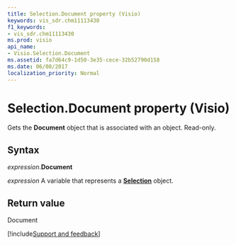 ```yaml
---
title: Selection.Document property (Visio)
keywords: vis_sdr.chm11113430
f1_keywords:
- vis_sdr.chm11113430
ms.prod: visio
api_name:
- Visio.Selection.Document
ms.assetid: fa7d64c9-1d50-3e35-cece-32b52790d158
ms.date: 06/08/2017
localization_priority: Normal
---
```



# Selection.Document property (Visio)

Gets the  **Document** object that is associated with an object. Read-only.


## Syntax

_expression_.**Document**

_expression_ A variable that represents a **[Selection](Visio.Selection.md)** object.


## Return value

Document

[!include[Support and feedback](~/includes/feedback-boilerplate.md)]